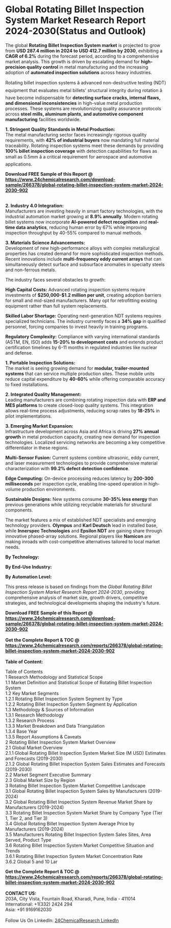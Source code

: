 <h1>Global Rotating Billet Inspection System Market Research Report 2024-2030(Status and Outlook)</h1><p>The global <strong>Rotating Billet Inspection System market</strong> is projected to grow from <strong>USD 287.4 million in 2024 to USD 412.7 million by 2030</strong>, exhibiting a <strong>CAGR of 6.2%</strong> during the forecast period, according to a comprehensive market analysis. This growth is driven by escalating demand for <strong>high-precision quality control</strong> in metal manufacturing and the increasing adoption of <strong>automated inspection solutions</strong> across heavy industries.</p><p>Rotating billet inspection systems â advanced non-destructive testing (NDT) equipment that evaluates metal billets' structural integrity during rotation â have become indispensable for <strong>detecting surface cracks, internal flaws, and dimensional inconsistencies</strong> in high-value metal production processes. These systems are revolutionizing quality assurance protocols across <strong>steel mills, aluminum plants, and automotive component manufacturing</strong> facilities worldwide.</p><p><strong>1. Stringent Quality Standards in Metal Production:</strong><br>
The metal manufacturing sector faces increasingly rigorous quality requirements, with <strong>42% of industrial buyers</strong> now mandating full material traceability. Rotating inspection systems meet these demands by providing <strong>100% billet inspection coverage</strong> with detection capabilities for flaws as small as 0.5mm â a critical requirement for aerospace and automotive applications.</p><div><b>Download FREE Sample of this Report @ 
            <a href="https://www.24chemicalresearch.com/download-sample/266378/global-rotating-billet-inspection-system-market-2024-2030-902">
            https://www.24chemicalresearch.com/download-sample/266378/global-rotating-billet-inspection-system-market-2024-2030-902</a></b></div><br><p><strong>2. Industry 4.0 Integration:</strong><br>
Manufacturers are investing heavily in smart factory technologies, with the industrial automation market growing at <strong>8.9% annually</strong>. Modern rotating billet systems now incorporate <strong>AI-powered defect recognition</strong> and <strong>real-time data analytics</strong>, reducing human error by 67% while improving inspection throughput by 40-55% compared to manual methods.</p><p><strong>3. Materials Science Advancements:</strong><br>
Development of new high-performance alloys with complex metallurgical properties has created demand for more sophisticated inspection methods. Recent innovations include <strong>multi-frequency eddy current arrays</strong> that can simultaneously detect surface and subsurface anomalies in specialty steels and non-ferrous metals.</p><p>The industry faces several obstacles to growth:</p><p><strong>High Capital Costs:</strong> Advanced rotating inspection systems require investments of <strong>$250,000-$1.2 million per unit</strong>, creating adoption barriers for small and mid-sized manufacturers. Many opt for retrofitting existing equipment rather than full system replacements.</p><p><strong>Skilled Labor Shortage:</strong> Operating next-generation NDT systems requires specialized technicians. The industry currently faces a <strong>34% gap</strong> in qualified personnel, forcing companies to invest heavily in training programs.</p><p><strong>Regulatory Complexity:</strong> Compliance with varying international standards (ASTM, EN, ISO) adds <strong>15-20% to development costs</strong> and extends product certification timelines by 6-11 months in regulated industries like nuclear and defense.</p><p><strong>1. Portable Inspection Solutions:</strong><br>
The market is seeing growing demand for <strong>modular, trailer-mounted systems</strong> that can service multiple production sites. These mobile units reduce capital expenditure by <strong>40-60%</strong> while offering comparable accuracy to fixed installations.</p><p><strong>2. Integrated Quality Management:</strong><br>
Leading manufacturers are combining rotating inspection data with <strong>ERP and MES platforms</strong> to create closed-loop quality systems. This integration allows real-time process adjustments, reducing scrap rates by <strong>18-25%</strong> in pilot implementations.</p><p><strong>3. Emerging Market Expansion:</strong><br>
Infrastructure development across Asia and Africa is driving <strong>27% annual growth</strong> in metal production capacity, creating new demand for inspection technologies. Localized servicing networks are becoming a key competitive differentiator in these regions.</p><p><strong>Multi-Sensor Fusion:</strong> Current systems combine ultrasonic, eddy current, and laser measurement technologies to provide comprehensive material characterization with <strong>99.2% defect detection confidence</strong>.</p><p><strong>Edge Computing:</strong> On-device processing reduces latency by <strong>200-300 milliseconds</strong> per inspection cycle, enabling line-speed operation in high-volume production environments.</p><p><strong>Sustainable Designs:</strong> New systems consume <strong>30-35% less energy</strong> than previous generations while utilizing recyclable materials for structural components.</p><p>The market features a mix of established NDT specialists and emerging technology providers. <strong>Olympus</strong> and <strong>Karl Deutsch</strong> lead in installed base, while <strong>Innerspec Technologies</strong> and <strong>Epsilon NDT</strong> are gaining share through innovative phased-array solutions. Regional players like <strong>Namicon</strong> are making inroads with cost-competitive alternatives tailored to local market needs.</p><p><strong>By Technology:</strong></p><p><strong>By End-Use Industry:</strong></p><p><strong>By Automation Level:</strong></p><p>This press release is based on findings from the <em>Global Rotating Billet Inspection System Market Research Report 2024-2030</em>, providing comprehensive analysis of market size, growth drivers, competitive strategies, and technological developments shaping the industry's future.</p><div><b>Download FREE Sample of this Report @ 
            <a href="https://www.24chemicalresearch.com/download-sample/266378/global-rotating-billet-inspection-system-market-2024-2030-902">
            https://www.24chemicalresearch.com/download-sample/266378/global-rotating-billet-inspection-system-market-2024-2030-902</a></b></div><br><div><b>Get the Complete Report & TOC @ 
            <a href="https://www.24chemicalresearch.com/reports/266378/global-rotating-billet-inspection-system-market-2024-2030-902">
            https://www.24chemicalresearch.com/reports/266378/global-rotating-billet-inspection-system-market-2024-2030-902</a></b></div><br>
            <b>Table of Content:</b><p>Table of Contents<br />
1 Research Methodology and Statistical Scope<br />
1.1 Market Definition and Statistical Scope of Rotating Billet Inspection System<br />
1.2 Key Market Segments<br />
1.2.1 Rotating Billet Inspection System Segment by Type<br />
1.2.2 Rotating Billet Inspection System Segment by Application<br />
1.3 Methodology & Sources of Information<br />
1.3.1 Research Methodology<br />
1.3.2 Research Process<br />
1.3.3 Market Breakdown and Data Triangulation<br />
1.3.4 Base Year<br />
1.3.5 Report Assumptions & Caveats<br />
2 Rotating Billet Inspection System Market Overview<br />
2.1 Global Market Overview<br />
2.1.1 Global Rotating Billet Inspection System Market Size (M USD) Estimates and Forecasts (2019-2030)<br />
2.1.2 Global Rotating Billet Inspection System Sales Estimates and Forecasts (2019-2030)<br />
2.2 Market Segment Executive Summary<br />
2.3 Global Market Size by Region<br />
3 Rotating Billet Inspection System Market Competitive Landscape<br />
3.1 Global Rotating Billet Inspection System Sales by Manufacturers (2019-2024)<br />
3.2 Global Rotating Billet Inspection System Revenue Market Share by Manufacturers (2019-2024)<br />
3.3 Rotating Billet Inspection System Market Share by Company Type (Tier 1, Tier 2, and Tier 3)<br />
3.4 Global Rotating Billet Inspection System Average Price by Manufacturers (2019-2024)<br />
3.5 Manufacturers Rotating Billet Inspection System Sales Sites, Area Served, Product Type<br />
3.6 Rotating Billet Inspection System Market Competitive Situation and Trends<br />
3.6.1 Rotating Billet Inspection System Market Concentration Rate<br />
3.6.2 Global 5 and 10 Lar</p><div><b>Get the Complete Report & TOC @ 
            <a href="https://www.24chemicalresearch.com/reports/266378/global-rotating-billet-inspection-system-market-2024-2030-902">
            https://www.24chemicalresearch.com/reports/266378/global-rotating-billet-inspection-system-market-2024-2030-902</a></b></div><br><b>CONTACT US:</b><br>
            203A, City Vista, Fountain Road, Kharadi, Pune, India - 411014<br>
            International: +1(332) 2424 294<br>
            Asia: +91 9169162030 <br><br>
            Follow Us On LinkedIn: <a href="https://www.linkedin.com/company/24chemicalresearch/">24ChemicalResearch LinkedIn</a>